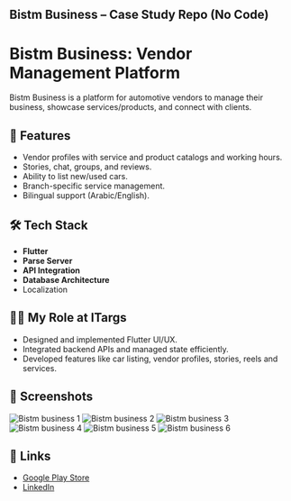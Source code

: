 ## **Bistm Business** – Case Study Repo (No Code)

# Bistm Business: Vendor Management Platform

Bistm Business is a platform for automotive vendors to manage their business, showcase services/products, and connect with clients.

## 🚀 Features
- Vendor profiles with service and product catalogs and working hours.
- Stories, chat, groups, and reviews.
- Ability to list new/used cars.
- Branch-specific service management.
- Bilingual support (Arabic/English).

## 🛠 Tech Stack
- **Flutter**
- **Parse Server**
- **API Integration**
- **Database Architecture**
- Localization

## 👨‍💻 My Role at ITargs
- Designed and implemented Flutter UI/UX.
- Integrated backend APIs and managed state efficiently.
- Developed features like car listing, vendor profiles, stories, reels and services.

## 📱 Screenshots
![Bistm business 1](https://github.com/user-attachments/assets/79f2193e-c4b8-42d0-a6aa-b0b4787c03fe)
![Bistm business 2](https://github.com/user-attachments/assets/1227fa7b-5543-4a21-bc10-a15fd975820a)
![Bistm business 3](https://github.com/user-attachments/assets/fef143b0-eeab-4791-8db7-a790f24cefb1)
![Bistm business 4](https://github.com/user-attachments/assets/02613d5a-21d3-4861-9bbc-4c27214d6795)
![Bistm business 5](https://github.com/user-attachments/assets/9463e93d-6aa8-4515-b524-717ad9b060a9)
![Bistm business 6](https://github.com/user-attachments/assets/ab0faea4-2477-4d0f-a202-929ccac66ad0)


## 📎 Links
- [Google Play Store](https://play.google.com/store/apps/details?id=com.itargs.bistm.vendor)
- [LinkedIn](https://linkedin.com/in/ahmed-elsayed-36880821a)
